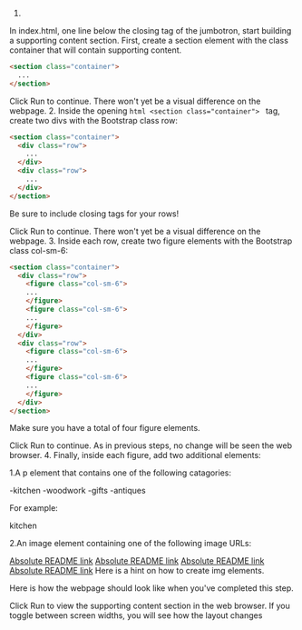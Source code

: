 1.
In index.html, one line below the closing </section> tag of the jumbotron, start building a supporting content section. First, create a section element with the class container that will contain supporting content.
```html
<section class="container">
  ...
</section>
```
Click Run to continue. There won't yet be a visual difference on the webpage.
2.
Inside the opening ```html <section class="container"> ``` tag, create two divs with the Bootstrap class row:
```html
<section class="container">
  <div class="row">
    ...
  </div>
  <div class="row"> 
    ...
  </div>
</section>
```
Be sure to include </div> closing tags for your rows!

Click Run to continue. There won't yet be a visual difference on the webpage.
3.
Inside each row, create two figure elements with the Bootstrap class col-sm-6:
```html
<section class="container">
  <div class="row">
    <figure class="col-sm-6">
    ...
    </figure>
    <figure class="col-sm-6">
    ...
    </figure>
  </div>
  <div class="row">
    <figure class="col-sm-6">
    ...
    </figure>
    <figure class="col-sm-6">
    ...
    </figure>
  </div>
</section>
```
Make sure you have a total of four figure elements.

Click Run to continue. As in previous steps, no change will be seen the web browser.
4.
Finally, inside each figure, add two additional elements:

1.A p element that contains one of the following catagories: 

-kitchen
-woodwork
-gifts
-antiques

For example:

<p>kitchen</p>
2.An image element containing one of the following image URLs:

[Absolute README link](https://s3.amazonaws.com/codecademy-content/projects/make-a-website/lesson-4/kitchen.jpg)
[Absolute README link](https://s3.amazonaws.com/codecademy-content/projects/make-a-website/lesson-4/woodwork.jpg)
[Absolute README link](https://s3.amazonaws.com/codecademy-content/projects/make-a-website/lesson-4/gifts.jpg)
[Absolute README link](https://s3.amazonaws.com/codecademy-content/projects/make-a-website/lesson-4/antique.jpg)
Here is a hint on how to create img elements.

Here is how the webpage should look like when you've completed this step.

Click Run to view the supporting content section in the web browser. If you toggle between screen widths, you will see how the layout changes
